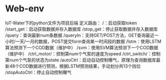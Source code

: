 # Web-env
IoT-Water下的python文件为项目后端
定义路由：
/：启动获取token
/start_get：启动获取数据并存入数据库
/stop_get：停止获取数据并存入数据库
/query<num>：查询最新num条数据
/queryIn<period>：支持GET/POST方法，GET查询最近一小时/一天/一月的数据，POST提交form查询某一时间段的数据
/lstm：使用LSTM算法预测下一个COD数据（维护中）
/svm：使用SVM算法预测下一个COD数据（维护中）
/ctrl_motor<num>/<speed>：控制第num个气泵的速度为speed
/ctrl_switch<num>/<state>：控制第num个气泵的状态为state
/autoCtrl：启动自动控制曝气，原理为查询数据库最新48个COD数据进行预测，根据LSTM预测结果，手动划分共13个挡位
/stopAutoCtrl：停止自动控制曝气
